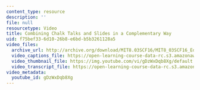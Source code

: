```yaml
---
content_type: resource
description: ''
file: null
resourcetype: Video
title: Combining Chalk Talks and Slides in a Complementary Way
uid: f75bef33-6d10-26b8-e6bd-b5b3261128a5
video_files:
  archive_url: http://archive.org/download/MIT8.03SCF16/MIT8_03SCF16_Educator07_Chalkboards_300k.mp4
  video_captions_file: https://open-learning-course-data-rc.s3.amazonaws.com/8-03sc-physics-iii-vibrations-and-waves-fall-2016/6af28f7841ee57d58487befdf2d89e82_gDzWxDqb8Xg.vtt
  video_thumbnail_file: https://img.youtube.com/vi/gDzWxDqb8Xg/default.jpg
  video_transcript_file: https://open-learning-course-data-rc.s3.amazonaws.com/8-03sc-physics-iii-vibrations-and-waves-fall-2016/5f63b4360684ec051a577c0dfb09431e_gDzWxDqb8Xg.pdf
video_metadata:
  youtube_id: gDzWxDqb8Xg
---
```

